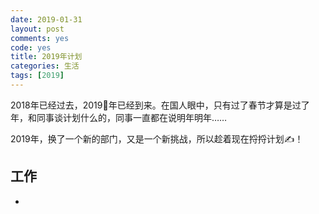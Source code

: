 ```yaml
---
date: 2019-01-31
layout: post
comments: yes
code: yes
title: 2019年计划
categories: 生活
tags: [2019]
---
```


2018年已经过去，2019🐷年已经到来。在国人眼中，只有过了春节才算是过了年，和同事谈计划什么的，同事一直都在说明年明年……

2019年，换了一个新的部门，又是一个新挑战，所以趁着现在捋捋计划✍！

## 工作
* 
